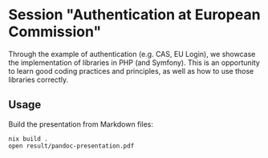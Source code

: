# Session "Authentication at European Commission"

Through the example of authentication (e.g. CAS, EU Login), we showcase the
implementation of libraries in PHP (and Symfony). This is an opportunity to
learn good coding practices and principles, as well as how to use those
libraries correctly.

## Usage

Build the presentation from Markdown files:

```shell
nix build .
open result/pandoc-presentation.pdf
```
